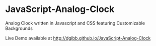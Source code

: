 # JavaScript-Analog-Clock

Analog Clock written in Javascript and CSS featuring Customizable Backgrounds

Live Demo available at http://dgibb.github.io/JavaScript-Analog-Clock
